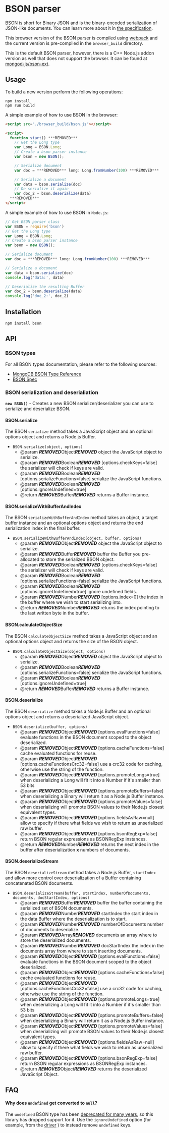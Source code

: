 # BSON parser

BSON is short for Bin­ary JSON and is the bin­ary-en­coded seri­al­iz­a­tion of JSON-like doc­u­ments. You can learn more about it in [the specification](http://bsonspec.org).

This browser version of the BSON parser is compiled using [webpack](https://webpack.js.org/) and the current version is pre-compiled in the `browser_build` directory.

This is the default BSON parser, however, there is a C++ Node.js addon version as well that does not support the browser. It can be found at [mongod-js/bson-ext](https://github.com/mongodb-js/bson-ext).

## Usage

To build a new version perform the following operations:

```
npm install
npm run build
```

A simple example of how to use BSON in the browser:

```html
<script src="./browser_build/bson.js"></script>

<script>
  function start() ***REMOVED***
    // Get the Long type
    var Long = BSON.Long;
    // Create a bson parser instance
    var bson = new BSON();

    // Serialize document
    var doc = ***REMOVED*** long: Long.fromNumber(100) ***REMOVED***

    // Serialize a document
    var data = bson.serialize(doc)
    // De serialize it again
    var doc_2 = bson.deserialize(data)
  ***REMOVED***
</script>
```

A simple example of how to use BSON in `Node.js`:

```js
// Get BSON parser class
var BSON = require('bson')
// Get the Long type
var Long = BSON.Long;
// Create a bson parser instance
var bson = new BSON();

// Serialize document
var doc = ***REMOVED*** long: Long.fromNumber(100) ***REMOVED***

// Serialize a document
var data = bson.serialize(doc)
console.log('data:', data)

// Deserialize the resulting Buffer
var doc_2 = bson.deserialize(data)
console.log('doc_2:', doc_2)
```

## Installation

`npm install bson`

## API

### BSON types

For all BSON types documentation, please refer to the following sources:
  * [MongoDB BSON Type Reference](https://docs.mongodb.com/manual/reference/bson-types/)
  * [BSON Spec](https://bsonspec.org/)

### BSON serialization and deserialiation

**`new BSON()`** - Creates a new BSON serializer/deserializer you can use to serialize and deserialize BSON.

#### BSON.serialize

The BSON `serialize` method takes a JavaScript object and an optional options object and returns a Node.js Buffer.

  * `BSON.serialize(object, options)`
    * @param ***REMOVED***Object***REMOVED*** object the JavaScript object to serialize.
    * @param ***REMOVED***Boolean***REMOVED*** [options.checkKeys=false] the serializer will check if keys are valid.
    * @param ***REMOVED***Boolean***REMOVED*** [options.serializeFunctions=false] serialize the JavaScript functions.
    * @param ***REMOVED***Boolean***REMOVED*** [options.ignoreUndefined=true]
    * @return ***REMOVED***Buffer***REMOVED*** returns a Buffer instance.

#### BSON.serializeWithBufferAndIndex

The BSON `serializeWithBufferAndIndex` method takes an object, a target buffer instance and an optional options object and returns the end serialization index in the final buffer.

  * `BSON.serializeWithBufferAndIndex(object, buffer, options)`
    * @param ***REMOVED***Object***REMOVED*** object the JavaScript object to serialize.
    * @param ***REMOVED***Buffer***REMOVED*** buffer the Buffer you pre-allocated to store the serialized BSON object.
    * @param ***REMOVED***Boolean***REMOVED*** [options.checkKeys=false] the serializer will check if keys are valid.
    * @param ***REMOVED***Boolean***REMOVED*** [options.serializeFunctions=false] serialize the JavaScript functions.
    * @param ***REMOVED***Boolean***REMOVED*** [options.ignoreUndefined=true] ignore undefined fields.
    * @param ***REMOVED***Number***REMOVED*** [options.index=0] the index in the buffer where we wish to start serializing into.
    * @return ***REMOVED***Number***REMOVED*** returns the index pointing to the last written byte in the buffer.

#### BSON.calculateObjectSize

The BSON `calculateObjectSize` method takes a JavaScript object and an optional options object and returns the size of the BSON object.

  * `BSON.calculateObjectSize(object, options)`
    * @param ***REMOVED***Object***REMOVED*** object the JavaScript object to serialize.
    * @param ***REMOVED***Boolean***REMOVED*** [options.serializeFunctions=false] serialize the JavaScript functions.
    * @param ***REMOVED***Boolean***REMOVED*** [options.ignoreUndefined=true]
    * @return ***REMOVED***Buffer***REMOVED*** returns a Buffer instance.

#### BSON.deserialize

The BSON `deserialize` method takes a Node.js Buffer and an optional options object and returns a deserialized JavaScript object.

  * `BSON.deserialize(buffer, options)`
    * @param ***REMOVED***Object***REMOVED*** [options.evalFunctions=false] evaluate functions in the BSON document scoped to the object deserialized.
    * @param ***REMOVED***Object***REMOVED*** [options.cacheFunctions=false] cache evaluated functions for reuse.
    * @param ***REMOVED***Object***REMOVED*** [options.cacheFunctionsCrc32=false] use a crc32 code for caching, otherwise use the string of the function.
    * @param ***REMOVED***Object***REMOVED*** [options.promoteLongs=true] when deserializing a Long will fit it into a Number if it's smaller than 53 bits
    * @param ***REMOVED***Object***REMOVED*** [options.promoteBuffers=false] when deserializing a Binary will return it as a Node.js Buffer instance.
    * @param ***REMOVED***Object***REMOVED*** [options.promoteValues=false] when deserializing will promote BSON values to their Node.js closest equivalent types.
    * @param ***REMOVED***Object***REMOVED*** [options.fieldsAsRaw=null] allow to specify if there what fields we wish to return as unserialized raw buffer.
    * @param ***REMOVED***Object***REMOVED*** [options.bsonRegExp=false] return BSON regular expressions as BSONRegExp instances.
    * @return ***REMOVED***Number***REMOVED*** returns the next index in the buffer after deserialization **x** numbers of documents.

#### BSON.deserializeStream

The BSON `deserializeStream` method takes a Node.js Buffer, `startIndex` and allow more control over deserialization of a Buffer containing concatenated BSON documents.

  * `BSON.deserializeStream(buffer, startIndex, numberOfDocuments, documents, docStartIndex, options)`
    * @param ***REMOVED***Buffer***REMOVED*** buffer the buffer containing the serialized set of BSON documents.
    * @param ***REMOVED***Number***REMOVED*** startIndex the start index in the data Buffer where the deserialization is to start.
    * @param ***REMOVED***Number***REMOVED*** numberOfDocuments number of documents to deserialize.
    * @param ***REMOVED***Array***REMOVED*** documents an array where to store the deserialized documents.
    * @param ***REMOVED***Number***REMOVED*** docStartIndex the index in the documents array from where to start inserting documents.
    * @param ***REMOVED***Object***REMOVED*** [options.evalFunctions=false] evaluate functions in the BSON document scoped to the object deserialized.
    * @param ***REMOVED***Object***REMOVED*** [options.cacheFunctions=false] cache evaluated functions for reuse.
    * @param ***REMOVED***Object***REMOVED*** [options.cacheFunctionsCrc32=false] use a crc32 code for caching, otherwise use the string of the function.
    * @param ***REMOVED***Object***REMOVED*** [options.promoteLongs=true] when deserializing a Long will fit it into a Number if it's smaller than 53 bits
    * @param ***REMOVED***Object***REMOVED*** [options.promoteBuffers=false] when deserializing a Binary will return it as a Node.js Buffer instance.
    * @param ***REMOVED***Object***REMOVED*** [options.promoteValues=false] when deserializing will promote BSON values to their Node.js closest equivalent types.
    * @param ***REMOVED***Object***REMOVED*** [options.fieldsAsRaw=null] allow to specify if there what fields we wish to return as unserialized raw buffer.
    * @param ***REMOVED***Object***REMOVED*** [options.bsonRegExp=false] return BSON regular expressions as BSONRegExp instances.
    * @return ***REMOVED***Object***REMOVED*** returns the deserialized JavaScript Object.

## FAQ

#### Why does `undefined` get converted to `null`?

The `undefined` BSON type has been [deprecated for many years](http://bsonspec.org/spec.html), so this library has dropped support for it. Use the `ignoreUndefined` option (for example, from the [driver](http://mongodb.github.io/node-mongodb-native/2.2/api/MongoClient.html#connect) ) to instead remove `undefined` keys.
